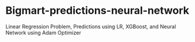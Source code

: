 # Bigmart-predictions-neural-network
 Linear Regression Problem, Predictions using LR, XGBoost, and Neural Network using Adam Optimizer





